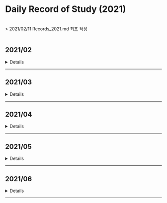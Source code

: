 # Daily Record of Study (2021)
<br>
> 2021/02/11 Records_2021.md 최초 작성<br>
<br>


## 2021/02
<details value="보기">
<summary>Details</summary>
<div markdown="1">

### 2021/02/11
- BOJ 2630 분할정복
- BOJ 4779 분할정복
- BOJ 1780 분할정복
- BOJ 1802 분할정복
- BOJ 1074 분할정복

### 2021/02/12
- BOJ 2839 DP
- BOJ 2407 DP
- BOJ 1992 분할정복
- *BOJ 2579 DP (미완)*

### 2021/02/13
- BOJ 2579 DP
- BOJ 1463 DP
- BOJ 1010 DP
- *BOJ 1051 브루트포스 (미완)*

### 2021/02/14
- BOJ 1051 브루트포스
- BOJ 1912 DP
- BOJ 9465 DP

### 2021/02/15
- BOJ 1699 DP
- BOJ 11726 DP
- BOJ 17829 분할정복

### 2021/02/16
- BOJ 2309 브루트포스
- BOJ 3040 브루트포스

### 2021/02/17
- BOJ 1158 큐

### 2021/02/18
- BOJ 11727 DP
- BOJ 1436 브루트포스

### 2021/02/19
- BOJ 1927 우선순위큐
- BOJ 11279 우선순위큐
- BOJ 11286 우선순위큐
- BOJ 15903 우선순위큐
- BOJ 14592 구현
- BOJ 14593 구현

### 2021/02/20
- BOJ 1003 DP
- BOJ 1199 DFS

### 2021/02/21
- BOJ 1926 DFS
- BOJ 1012 DFS

### 2021/02/22
- BOJ 11724 DFS
- BOJ 1743 DFS
- BOJ 2667 DFS
- BOJ 2150 SCC

### 2021/02/23
- BOJ 1629 분할정복
- BOJ 1182 브루트포스

### 2021/02/24
- BOJ 10870 DP
- BOJ 1991 트리
- BOJ 11725 BFS

### 2021/02/25
- BOJ 1260 DFS/BFS
- BOJ 4803 DFS

### 2021/02/26
- BOJ 1018 브루트포스
- BOJ 2644 BFS
- BOJ 2583 DFS

### 2021/02/27
- BOJ 10026 DFS

### 2021/02/28
- BOJ 1715 우선순위큐
- BOJ 2075 우선순위큐
- BOJ 2178 BFS

</div>
</details>

---

## 2021/03
<details value="보기">
<summary>Details</summary>
<div markdown="1">

### 2021/03/01
- BOJ 1753 다익스트라
- BOJ 1916 다익스트라
- BOJ 1504 다익스트라

### 2021/03/02
- BOJ 4485 다익스트라

### 2021/03/03
- BOJ 1238 다익스트라
- BOJ 1261 다익스트라

### 2021/03/04
- BOJ 1149 DP

### 2021/03/05
- BOJ 10828 스택
- BOJ 11657 벨만포드

### 2021/03/07
- BOJ 1068 DFS

### 2021/03/08
- BOJ 9655 수학

### 2021/03/10
- BOJ 11404 플로이드

### 2021/03/11
- BOJ 11403 플로이드
- BOJ 1389 플로이드

### 2021/03/12
- BOJ 1613 플로이드

### 2021/03/13
- BOJ 1956 플로이드
- BOJ 1107 브루트포스

### 2021/03/14
- BOJ 1620 자료구조
- BOJ 11052 DP

### 2021/03/15
- BOJ 2805 이분탐색
- BOJ 2512 이분탐색

### 2021/03/16
- BOJ 1654 이분탐색
- AOJ RATIO 이분탐색

### 2021/03/17
- BOJ 2343 이분탐색

### 2021/03/18
- BOJ 8986 삼분탐색
- BOJ 9998 삼분탐색

### 2021/03/19
- BOJ 2110 이분탐색

### 2021/03/20
- BOJ 16434 이분탐색

### 2021/03/21
- BOJ 11053 DP
- BOJ 1978 소수판별
- BOJ 2960 소수판별
- BOJ 6588 소수판별

### 2021/03/22
- BOJ 4948 소수판별
- BOJ 1016 소수판별

### 2021/03/23
- BOJ 1735 유클리드
- BOJ 2168 유클리드

### 2021/03/24
- BOJ 11723 비트마스킹

### 2021/03/25
- BOJ 14569 비트마스킹

### 2021/03/26
- BOJ 2133 비트마스킹/DP

### 2021/03/27
- BOJ 1094 비트마스킹

### 2021/03/28
- BOJ 14852 DP

### 2021/03/29
- BOJ 2606 DFS

### 2021/03/30
- BOJ 1697 BFS

</div>
</details>

---



## 2021/04
<details value="보기">
<summary>Details</summary>
<div markdown="1">

### 2021/04/01
- BOJ 4963 BFS

### 2021/04/02
- BOJ 7576 BFS

### 2021/04/03
- BOJ 7569 BFS

### 2021/04/04
- BOJ 1764 자료구조

### 2021/04/05
- BOJ 2609 유클리드

### 2021/04/06
- BOJ 7562 BFS

### 2021/04/07
- BOJ 7662 자료구조

### 2021/04/08
- BOJ 9095 DP

### 2021/04/09
- BOJ 11660 누적합

### 2021/04/10
- BOJ 16507 누적합

### 2021/04/11
- BOJ 9461 DP

### 2021/04/12
- BOJ 2015 누적합

### 2021/04/13
- BOJ 1935 스택

### 2021/04/14
- BOJ 11659 누적합

### 2021/04/15
- BOJ 1920 자료구조

### 2021/04/16
- BOJ 11866 큐

### 2021/04/17
- BOJ 1786 KMP

### 2021/04/18
- BOJ 16172 KMP

### 2021/04/19
- BOJ 9253 KMP

### 2021/04/20
- *BOJ 9248 접미사배열 (미완)*

### 2021/04/21
- BOJ 14425 트리

### 2021/04/22
- BOJ 9248 접미사배열

### 2021/04/23
- BOJ 3033 접미사배열
- BOJ 1701 KMP
- BOJ 1967 트리

### 2021/04/24
- BOJ 2263 트리
- BOJ 5639 트리

### 2021/04/25
- BOJ 1167 트리/DFS
- BOJ 2696 우선순위큐
- BOJ 1655 우선순위큐

### 2021/04/26
- BOJ 2042 세그먼트트리
- BOJ 1275 세그먼트트리

### 2021/04/27
- BOJ 2268 세그먼트트리
- BOJ 2357 세그먼트트리

### 2021/04/28
- BOJ 5676 세그먼트트리
- BOJ 10868 세그먼트트리
- BOJ 15650 브루트포스

### 2021/04/29
- BOJ 11505 세그먼트트리

### 2021/04/30
- BOJ 1717 유니온파인드
- BOJ 1976 유니온파인드

</div>
</details>

---

## 2021/05
<details value="보기">
<summary>Details</summary>
<div markdown="1">
  
### 2021/05/01
- BOJ 16562 유니온파인드
- BOJ 4195 유니온파인드

### 2021/05/02
- BOJ 5052 트라이

### 2021/05/03
- BOJ 10757 수학

### 2021/05/04
- BOJ 14428 세그먼트트리

### 2021/05/05
- BOJ 12852 DP

### 2021/05/06
- BOJ 2252 위상정렬

### 2021/05/07
- BOJ 1516 위상정렬
- BOJ 1766 위상정렬
- BOJ 1005 위상정렬
- BOJ 9470 위상정렬

### 2021/05/08
- BOJ 2637 위상정렬
- BOJ 16168 오일러경로

### 2021/05/09
- BOJ 1987 DFS

### 2021/05/10
- BOJ 11266 BCC

### 2021/05/11
- BOJ 11400 BCC

### 2021/05/12
- BOJ 2623 위상정렬

### 2021/05/13
- BOJ 6672 BCC
- BOJ 10891 BCC

### 2021/05/14
- BOJ 1170 BCC
- BOJ 1506 SCC

### 2021/05/15
- BOJ 6543 SCC
- BOJ 3977 SCC

### 2021/05/16
- BOJ 11280 2-SAT

### 2021/05/17
- BOJ 11281 2-SAT
  
### 2021/05/18
- BOJ 2207 2-SAT
  
### 2021/05/19
- BOJ 1759 백트래킹
- BOJ 9663 백트래킹 
  
### 2021/05/20
- BOJ 15654 백트래킹
- BOJ 10597 백트래킹
  
### 2021/05/21
- BOJ 3648 2-SAT
  
### 2021/05/22
- BOJ 15783 SCC
- BOJ 3747 2-SAT
- BOJ 13549 BFS
  
### 2021/05/23
- BOJ 12851 BFS
- BOJ 13913 BFS

### 2021/05/24
- BOJ 4196 SCC
  
### 2021/05/25
- BOJ 1600 BFS
  
### 2021/05/26
- BOJ 2589 BFS
  
### 2021/05/27
- BOJ 14502 BFS

### 2021/05/28
- BOJ 17141 BFS
  
### 2021/05/29
- BOJ 17142 BFS
- BOJ 5014 BFS
  
### 2021/05/30
- BOJ 1525 BFS
- BOJ 17127 브루트포스
- BOJ 17128 구현
- BOJ 17129 BFS
- BOJ 3055 BFS
  
### 2021/05/31
- BOJ 9019 BFS

</div>
</details>

---

## 2021/06

<details>
<summary>Details</summary>
<div markdown="1">
  
### 2021/06/01
- BOJ 18352 다익스트라
  
### 2021/06/02
- BOJ 17396 다익스트라
- BOJ 2665 다익스트라/BFS

### 2021/06/03
- BOJ 10282 다익스트라
  
### 2021/06/04
- BOJ 5972 다익스트라
- BOJ 11779 다익스트라
- BOJ 2211 다익스트라
- BOJ 9370 다익스트라
  
### 2021/06/05
- BOJ 1865 벨만포드

### 2021/06/06
- BOJ 2206 BFS
  
### 2021/06/07
- BOJ 2660 플로이드
- BOJ 14938 플로이드
- BOJ 1219 벨만포드

### 2021/06/08
- BOJ 1738 벨만포드
  
### 2021/06/09
- BOJ 2458 플로이드
  
### 2021/06/10
- BOJ 10159 플로이드
- BOJ 11780 플로이드
  
### 2021/06/11
- BOJ 17182 플로이드
- BOJ 2610 플로이드
  
### 2021/06/12
- BOJ 1922 MST
- BOJ 1197 MST
- BOJ 6497 MST

</div>
</details>

---

<!--

## 2021/07

<details>
<summary>Details</summary>
<div markdown="1">

</div>
</details>

---

## 2021/08

<details>
<summary>Details</summary>
<div markdown="1">

</div>
</details>

---

## 2021/10

<details>
<summary>Details</summary>
<div markdown="1">

</div>
</details>

---

## 2021/11

<details>
<summary>Details</summary>
<div markdown="1">

</div>
</details>

---

## 2021/12

<details>
<summary>Details</summary>
<div markdown="1">

</div>
</details>

-->
